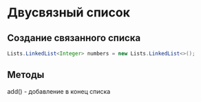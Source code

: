 # Двусвязный список

## Создание связанного списка
```java
Lists.LinkedList<Integer> numbers = new Lists.LinkedList<>();
```

## Методы

add() - добавление в конец списка